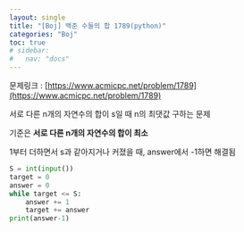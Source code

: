 ```yaml
---
layout: single
title: "[Boj] 백준 수들의 합 1789(python)"
categories: "Boj"
toc: true
# sidebar:
#   nav: "docs"
---
```


문제링크 : [https://www.acmicpc.net/problem/1789](https://www.acmicpc.net/problem/1789)

서로 다른 n개의 자연수의 합이 s일 때 n의 최댓값 구하는 문제

기준은 **서로 다른 n개의 자연수의 합이 최소**

1부터 더하면서 s과 같아지거나 커졌을 때, answer에서 -1하면 해결됨

```python
S = int(input())
target = 0
answer = 0
while target <= S:
    answer += 1
    target += answer
print(answer-1)
```
